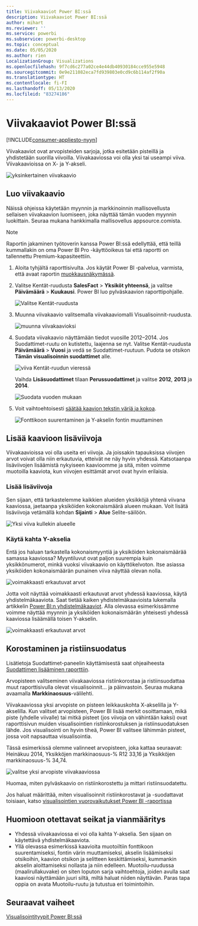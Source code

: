 ```yaml
---
title: Viivakaaviot Power BI:ssä
description: Viivakaaviot Power BI:ssä
author: mihart
ms.reviewer: ''
ms.service: powerbi
ms.subservice: powerbi-desktop
ms.topic: conceptual
ms.date: 05/05/2020
ms.author: rien
LocalizationGroup: Visualizations
ms.openlocfilehash: 9f7cd6c277a02ce4e44db40930184cce955e5948
ms.sourcegitcommit: 0e9e211082eca7fd939803e0cd9c6b114af2f90a
ms.translationtype: HT
ms.contentlocale: fi-FI
ms.lasthandoff: 05/13/2020
ms.locfileid: "83274186"
---
```

# <a name="line-charts-in-power-bi"></a>Viivakaaviot Power BI:ssä

[!INCLUDE[consumer-appliesto-nyyn](../includes/consumer-appliesto-nyyn.md)]

Viivakaaviot ovat arvopisteiden sarjoja, jotka esitetään pisteillä ja yhdistetään suorilla viivoilla. Viivakaaviossa voi olla yksi tai useampi viiva. Viivakaavioissa on X- ja Y-akseli. 

![yksinkertainen viivakaavio](media/power-bi-line-charts/power-bi-line.png)



## <a name="create-a-line-chart"></a>Luo viivakaavio
Näissä ohjeissa käytetään myynnin ja markkinoinnin mallisovellusta sellaisen viivakaavion luomiseen, joka näyttää tämän vuoden myynnin luokittain. Seuraa mukana hankkimalla mallisovellus appsource.comista.

> [!NOTE]
> Raportin jakaminen työtoverin kanssa Power BI:ssä edellyttää, että teillä kummallakin on oma Power BI Pro -käyttöoikeus tai että raportti on tallennettu Premium-kapasiteettiin.

1. Aloita tyhjältä raporttisivulta. Jos käytät Power BI ‑palvelua, varmista, että avaat raportin [muokkausnäkymässä](../create-reports/service-interact-with-a-report-in-editing-view.md).

2. Valitse Kentät-ruudusta **SalesFact** \> **Yksiköt yhteensä**, ja valitse **Päivämäärä** > **Kuukausi**.  Power BI luo pylväskaavion raporttipohjalle.

    ![Valitse Kentät-ruudusta](media/power-bi-line-charts/power-bi-step1.png)

4. Muunna viivakaavio valitsemalla viivakaaviomalli Visualisoinnit-ruudusta. 

    ![muunna viivakaavioksi](media/power-bi-line-charts/power-bi-convert-to-line.png)
   

4. Suodata viivakaavio näyttämään tiedot vuosille 2012–2014. Jos Suodattimet-ruutu on kutistettu, laajenna se nyt. Valitse Kentät-ruudusta **Päivämäärä** \> **Vuosi** ja vedä se Suodattimet-ruutuun. Pudota se otsikon **Tämän visualisoinnin suodattimet** alle. 
     
    ![viiva Kentät-ruudun vieressä](media/power-bi-line-charts/power-bi-year-filter.png)

    Vaihda **Lisäsuodattimet** tilaan **Perussuodattimet** ja valitse **2012**, **2013** ja **2014**.

    ![Suodata vuoden mukaan](media/power-bi-line-charts/power-bi-filter-year.png)

6. Voit vaihtoehtoisesti [säätää kaavion tekstin väriä ja kokoa](power-bi-visualization-customize-title-background-and-legend.md). 

    ![Fonttikoon suurentaminen ja Y-akselin fontin muuttaminen](media/power-bi-line-charts/power-bi-line-3years.png)

## <a name="add-additional-lines-to-the-chart"></a>Lisää kaavioon lisäviivoja
Viivakaavioissa voi olla useita eri viivoja. Ja joissakin tapauksissa viivojen arvot voivat olla niin erkautuvia, etteivät ne näy hyvin yhdessä. Katsotaanpa lisäviivojen lisäämistä nykyiseen kaavioomme ja sitä, miten voimme muotoilla kaaviota, kun viivojen esittämät arvot ovat hyvin erilaisia. 

### <a name="add-additional-lines"></a>Lisää lisäviivoja
Sen sijaan, että tarkastelemme kaikkien alueiden yksikköjä yhtenä viivana kaaviossa, jaetaanpa yksiköiden kokonaismäärä alueen mukaan. Voit lisätä lisäviivoja vetämällä kohdan **Sijainti** > **Alue** Selite-säilöön.

   ![Yksi viiva kullekin alueelle](media/power-bi-line-charts/power-bi-line-regions.png)


### <a name="use-two-y-axes"></a>Käytä kahta Y-akselia
Entä jos haluan tarkastella kokonaismyyntiä ja yksiköiden kokonaismäärää samassa kaaviossa? Myyntiluvut ovat paljon suurempia kuin yksikkönumerot, minkä vuoksi viivakaavio on käyttökelvoton. Itse asiassa yksiköiden kokonaismäärän punainen viiva näyttää olevan nolla.

   ![voimakkaasti erkautuvat arvot](media/power-bi-line-charts/power-bi-diverging.png)

Jotta voit näyttää voimakkaasti erkautuvat arvot yhdessä kaaviossa, käytä yhdistelmäkaaviota. Saat tietää kaiken yhdistelmäkaavioista lukemalla artikkelin [Power BI:n yhdistelmäkaaviot](power-bi-visualization-combo-chart.md). Alla olevassa esimerkissämme voimme näyttää myynnin ja yksiköiden kokonaismäärän yhteisesti yhdessä kaaviossa lisäämällä toisen Y-akselin. 

   ![voimakkaasti erkautuvat arvot](media/power-bi-line-charts/power-bi-dual-axes.png)

## <a name="highlighting-and-cross-filtering"></a>Korostaminen ja ristiinsuodatus
Lisätietoja Suodattimet-paneelin käyttämisestä saat ohjeaiheesta [Suodattimen lisääminen raporttiin](../create-reports/power-bi-report-add-filter.md).

Arvopisteen valitseminen viivakaaviossa ristiinkorostaa ja ristiinsuodattaa muut raporttisivulla olevat visualisoinnit... ja päinvastoin. Seuraa mukana avaamalla **Markkinaosuus**-välilehti.  

Viivakaaviossa yksi arvopiste on pisteen leikkauskohta X-akselilla ja Y-akselilla. Kun valitset arvopisteen, Power BI lisää merkit osoittamaan, mikä piste (yhdelle viivalle) tai mitkä pisteet (jos viivoja on vähintään kaksi) ovat raporttisivun muiden visualisointien ristiinkorostuksen ja ristiinsuodatuksen lähde. Jos visualisointi on hyvin tiheä, Power BI valitsee lähimmän pisteet, jossa voit napsauttaa visualisointia.

Tässä esimerkissä olemme valinneet arvopisteen, joka kattaa seuraavat: Heinäkuu 2014, Yksikköjen markkinaosuus-% R12 33,16 ja Yksikköjen markkinaosuus-% 34,74.

![valitse yksi arvopiste viivakaaviossa](media/power-bi-line-charts/power-bi-single-select.png)

Huomaa, miten pylväskaavio on ristiinkorostettu ja mittari ristiinsuodatettu.

Jos haluat määrittää, miten visualisoinnit ristiinkorostavat ja -suodattavat toisiaan, katso [visualisointien vuorovaikutukset Power BI -raportissa](../create-reports/service-reports-visual-interactions.md)

## <a name="considerations-and-troubleshooting"></a>Huomioon otettavat seikat ja vianmääritys
* Yhdessä viivakaaviossa ei voi olla kahta Y-akselia.  Sen sijaan on käytettävä yhdistelmäkaaviota.
* Yllä olevassa esimerkissä kaavioita muotoiltiin fonttikoon suurentamiseksi, fontin värin muuttamiseksi, akselin lisäämiseksi otsikoihin, kaavion otsikon ja selitteen keskittämiseksi, kummankin akselin aloittamiseksi nollasta ja niin edelleen. Muotoilu-ruudussa (maalirullakuvake) on siten loputon sarja vaihtoehtoja, joiden avulla saat kaaviosi näyttämään juuri siltä, miltä haluat niiden näyttävän. Paras tapa oppia on avata Muotoilu-ruutu ja tutustua eri toimintoihin.

## <a name="next-steps"></a>Seuraavat vaiheet

[Visualisointityypit Power BI:ssä](power-bi-visualization-types-for-reports-and-q-and-a.md)





